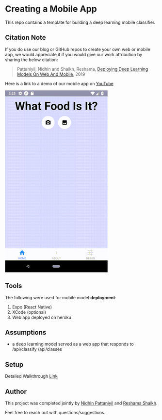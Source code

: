 # Creating a Mobile App 
This repo contains a template for building a deep learning mobile classifier.

## Citation Note
If you do use our blog or GitHub repos to create your own web or mobile app, we would appreciate it if you would give our work attribution by sharing the below citation:  
>Pattaniyil, Nidhin and Shaikh, Reshama, [Deploying Deep Learning Models On Web And Mobile](https://reshamas.github.io/deploying-deep-learning-models-on-web-and-mobile/), 2019


Here is a link to a demo of our mobile app on [YouTube](https://www.youtube.com/watch?v=7d2qFLeYvRc&t=1s)

![Demo](docs/images/demo.gif)

## Tools
The following were used for mobile model **deployment**:    
1. Expo (React Native)
2. XCode (optional)
3. Web app deployed on heroku 



## Assumptions
- a deep learning model served as a web app that responds to 
/api/classify
/api/classes


## Setup 
Detailed Walkthrough [Link](docs/2_expo_app.md)



## Author
This project was completed jointly by [Nidhin Pattaniyil](https://www.linkedin.com/in/nidhinpattaniyil/) and [Reshama Shaikh](https://reshamas.github.io).

Feel free to reach out with questions/suggestions.
 
